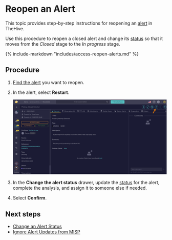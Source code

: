 # Reopen an Alert

This topic provides step-by-step instructions for reopening an [alert](about-alerts.md) in TheHive.

Use this procedure to reopen a closed alert and change its [status](../../../administration/status/about-statuses.md) so that it moves from the *Closed* stage to the *In progress* stage.

{% include-markdown "includes/access-reopen-alerts.md" %}

<h2>Procedure</h2>

1. [Find the alert](./search-for-alerts/find-an-alert.md) you want to reopen.

2. In the alert, select **Restart**.

    ![Reopen an alert](../../../images/user-guides/analyst-corner/alerts/reopen-an-alert.png)

3. In the **Change the alert status** drawer, update the [status](change-status-alert.md) for the alert, complete the analysis, and assign it to someone else if needed.

4. Select **Confirm**.

<h2>Next steps</h2>

* [Change an Alert Status](change-status-alert.md)
* [Ignore Alert Updates from MISP](ignore-alert-updates-misp.md)